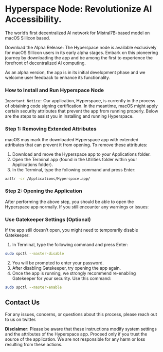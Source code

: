 # Hyperspace Node: Revolutionize AI Accessibility.
The world’s first decentralized AI network for Mistral7B-based model on macOS Sillicon based.

Download the Alpha Release: The Hyperspace node is available exclusively for macOS Sillicon users in its early alpha stages. Embark on this pioneering journey by downloading the app and be among the first to experience the forefront of decentralized AI computing.

As an alpha version, the app is in its initial development phase and we welcome user feedback to enhance its functionality.

### How to Install and Run Hyperspace Node
`Important Notice:` Our application, Hyperspace, is currently in the process of obtaining code signing certification. In the meantime, macOS might apply certain security attributes that prevent the app from running properly. Below are the steps to assist you in installing and running Hyperspace.

### Step 1: Removing Extended Attributes

macOS may mark the downloaded Hyperspace app with extended attributes that can prevent it from opening. To remove these attributes:

1. Download and move the Hyperspace app to your Applications folder.
2. Open the Terminal app (found in the Utilities folder within your Applications folder).
3. In the Terminal, type the following command and press Enter:

```bash
xattr -cr /Applications/Hyperspace.app/
```

### Step 2: Opening the Application

After performing the above step, you should be able to open the Hyperspace app normally. If you still encounter any warnings or issues:

### Use Gatekeeper Settings (Optional)

If the app still doesn't open, you might need to temporarily disable Gatekeeper:

1. In Terminal, type the following command and press Enter:

```bash
sudo spctl --master-disable
```

2. You will be prompted to enter your password.
3. After disabling Gatekeeper, try opening the app again.
4. Once the app is running, we strongly recommend re-enabling Gatekeeper for your security. Use this command:

```bash
sudo spctl --master-enable
```


## Contact Us
For any issues, concerns, or questions about this process, please reach out to us on twitter.

**Disclaimer:** Please be aware that these instructions modify system settings and the attributes of the Hyperspace app. Proceed only if you trust the source of the application. We are not responsible for any harm or loss resulting from these actions.



